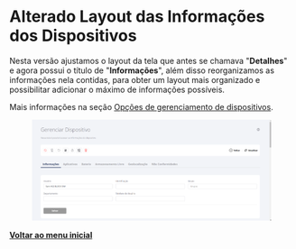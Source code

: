 # Alterado Layout das Informações dos Dispositivos

Nesta versão ajustamos o layout da tela que antes se chamava "**Detalhes**" e agora possui o título de "**Informações**", além disso reorganizamos as informações nela contidas, para obter um layout mais organizado e possibilitar adicionar o máximo de informações possíveis.

Mais informações na seção [Opções de gerenciamento de dispositivos](../../portal/dispositivos/lista-de-dispositivos/opcoes-de-gerenciamento-de-dispositivos.md).

<figure><img src="../../../.gitbook/assets/image (1) (1) (1) (1) (1) (1) (1) (1) (1) (1) (1) (1) (1).png" alt=""><figcaption></figcaption></figure>

[**Voltar ao menu inicial**](./)
